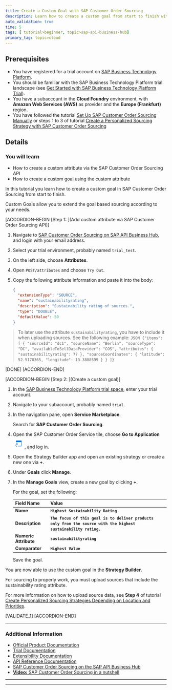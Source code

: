 ```yaml
---
title: Create a Custom Goal with SAP Customer Order Sourcing
description: Learn how to create a custom goal from start to finish with SAP Customer Order Sourcing.
auto_validation: true
time: 5
tags: [ tutorial>beginner, topic>sap-api-business-hub]
primary_tag: topic>cloud
---
```


## Prerequisites
 - You have registered for a trial account on [SAP Business Technology Platform](https://cloudplatform.sap.com/index.html).
 - You should be familiar with the SAP Business Technology Platform trial landscape (see [Get Started with SAP Business Technology Platform Trial](cp-trial-quick-onboarding)).
 - You have a subaccount in the **Cloud Foundry** environment, with **Amazon Web Services (AWS)** as provider and the **Europe (Frankfurt)** region.
 - You have followed the tutorial [Set Up SAP Customer Order Sourcing Manually](cos-manual-setup) or steps 1 to 3 of tutorial [Create a Personalized Sourcing Strategy with SAP Customer Order Sourcing](cos-getting-started-trial)

## Details
### You will learn
  - How to create a custom attribute via the SAP Customer Order Sourcing API
  - How to create a custom goal using the custom attribute


  In this tutorial you learn how to create a custom goal in SAP Customer Order Sourcing from start to finish.

  Custom Goals allow you to extend the goal based sourcing according to your needs.


[ACCORDION-BEGIN [Step 1: ](Add custom attribute via SAP Customer Order Sourcing API)]

1. Navigate to [SAP Customer Order Sourcing on SAP API Business Hub](https://api.sap.com/api/Sourcing_API/resource), and login with your email address.

2. Select your trial environment, probably named `trial_test`.

3. On the left side, choose **Attributes**.

4. Open `POST/attributes` and choose `Try Out`.

5. Copy the following attribute information and paste it into the body:

    ```JSON
    {
      "extensionType": "SOURCE",
      "name": "sustainabilityrating",
      "description": "Sustainability rating of sources.",
      "type": "DOUBLE",
      "defaultValue": 50
    }

    ```
> To later use the attribute `sustainabilityrating`, you have to include it when uploading sources. See the following example:
    ```JSON
{"items": [
    {
      "sourceId": "dc1",
      "sourceName": "Berlin",
      "sourceType": "DC",
      "availableToSellDataProvider": "COS",
      "attributes": {
        "sustainabilityrating": 77
      },
      "sourceCoordinates": {
        "latitude": 52.5170365,
        "longitude": 13.3888599
      }
    }
]}
    ```

[DONE]
[ACCORDION-END]

[ACCORDION-BEGIN [Step 2: ](Create a custom goal)]

1. In the [SAP Business Technology Platform trial space](https://account.hanatrial.ondemand.com), enter your trial account.

2. Navigate to your subaccount, probably named `trial`.

3. In the navigation pane, open **Service Marketplace**.

    Search for **SAP Customer Order Sourcing**.

4. Open the SAP Customer Order Service tile, choose **Go to Application** ![Go To Application](Go_To_Application.png), and log in.

5. Open the Strategy Builder app and open an existing strategy or create a new one via **+**.

6. Under **Goals** click **Manage**.

7. In the **Manage Goals** view, create a new goal by clicking **+**.

    For the goal, set the following:

    |  Field Name     | Value
    |  :------------- | :-------------
    |  **Name**           | **`Highest Sustainability Rating`**
    |  **Description**    | **`The focus of this goal is to deliver products only from the source with the highest sustainability rating.`**
    |  **Numeric Attribute**    | **`sustainabilityrating`**
    |  **Comparator**          | **`Highest Value`**

    Save the goal.

You are now able to use the custom goal in the **Strategy Builder**.

For sourcing to properly work, you must upload sources that include the sustainability rating attribute.

For more information on how to upload source data, see **Step 4** of tutorial [Create Personalized Sourcing Strategies Depending on Location and Priorities](cos-advanced-sourcing).

[VALIDATE_1]
[ACCORDION-END]

---

### Additional Information

- [Official Product Documentation](https://help.sap.com/viewer/product/SAP_CUSTOMER_ORDER_SOURCING/Cloud/en-US?task=use_task)
- [Trial Documentation](https://help.sap.com/viewer/cd03af1a94a440f1b5dbc0dc50a0989b/Cloud/en-US)
- [Extensibility Documentation](https://help.sap.com/viewer/0e899d665ec840908ddb3eba9a6c25dc/Cloud/en-US)
- [API Reference Documentation](https://help.sap.com/viewer/59d653d22328437c9e0817340181b896/Cloud/en-US)
- [SAP Customer Order Sourcing on the SAP API Business Hub](https://api.sap.com/package/CustomerOrderSourcing?section=Artifacts)
- [**Video:** SAP Customer Order Sourcing in a nutshell](https://www.youtube.com/watch?v=novFLk35X2I)


---



---
